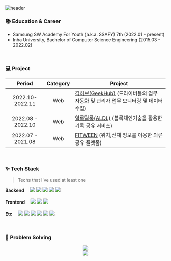 ![header](https://capsule-render.vercel.app/api?type=waving&color=auto&text=David.Han%20👨‍💻&fontSize=50&fontColor=353535)


### :books: Education & Career

- Samsung SW Academy For Youth (a.k.a. SSAFY) 7th (2022.01 - present)
- Inha University, Bachelor of Computer Science Engineering (2015.03 - 2022.02)


<br />

### 💻 Project

|      Period       |       Category        | Project                                                      |
| :---------------: | :-------------------: | ------------------------------------------------------------ |
| 2022.10- 2022.11|          Web          | [긱허브(GeekHub)](https://github.com/abovenormal/GeekHub) (드라이버들의 업무 자동화 및 관리자 업무 모니터링 및 데이터 수집) |
| 2022.08 - 2022.10 |          Web          | [알록달록(ALDL)](https://github.com/abovenormal/ALDL) (블록체인기술을 활용한 기록 공유 서비스) |
| 2022.07 - 2021.08 |          Web          | [FITWEEN](https://github.com/abovenormal/FITWEEN) (위치,신체 정보를 이용한 의류 공유 플랫폼) |



<br />

### ✨ Tech Stack

> Techs that I've used at least one

<p>
  <b>Backend　</b>
  <img src="https://img.shields.io/badge/Spring Boot-6DB33F?style=flat-square&logo=Spring Boot&logoColor=white">
  <img src="https://img.shields.io/badge/Java-1E8CBE?style=flat-square&logo=OpenJDK&logoColor=white">
  <img src="https://img.shields.io/badge/C++-00599C?style=flat-square&logo=C++&logoColor=white">
  <img src="https://img.shields.io/badge/Python-3776AB?style=flat-square&logo=Python&logoColor=white">
  <img src="https://img.shields.io/badge/MySQL-4479A1?style=flat-square&logo=MySQL&logoColor=white"><br /><br />
  <b>Frontend　</b>
  <img src="https://img.shields.io/badge/HTML-E34F26?style=flat-square&logo=HTML5&logoColor=white">
  <img src="https://img.shields.io/badge/CSS-1572B6?style=flat-square&logo=CSS3&logoColor=white">
  <img src="https://img.shields.io/badge/Vue.js-4FC08D?style=flat-square&logo=Vue.js&logoColor=white"><br /><br />
  <b>Etc　</b>
  <img src="https://img.shields.io/badge/GitHub-181717?style=flat-square&logo=GitHub&logoColor=white">
  <img src="https://img.shields.io/badge/GitLab-FC6D26?style=flat-square&logo=GitLab&logoColor=white">
  <img src="https://img.shields.io/badge/Jira-0052CC?style=flat-square&logo=Jira&logoColor=white">
  <img src="https://img.shields.io/badge/NGINX-009639?style=flat-square&logo=NGINX&logoColor=white">
  <img src="https://img.shields.io/badge/Jenkins-D24939?style=flat-square&logo=Jenkins&logoColor=white">
  <img src="https://img.shields.io/badge/Docker-2496ED?style=flat-square&logo=Docker&logoColor=white">
</p>


<br />

 ### :muscle: Problem Solving  
<p align="center">
  <img src="http://mazassumnida.wtf/api/v2/generate_badge?boj=abovenormal5023"><br/>
  <img src="https://img.shields.io/badge/Java-1E8CBE?style=flat-square&logo=OpenJDK&logoColor=white">
</p>
